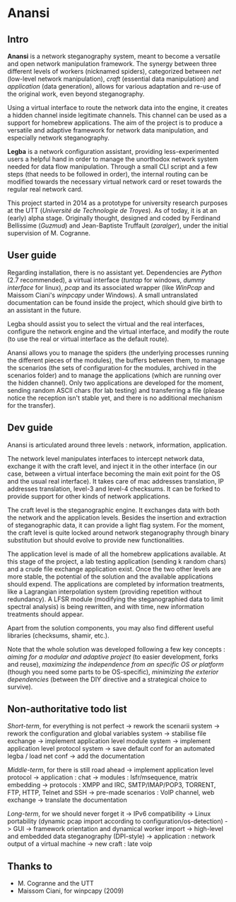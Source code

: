Anansi
======

Intro
-----

**Anansi** is a network steganography system, meant to become a versatile and open network manipulation framework. The synergy between three different levels of workers (nicknamed spiders), categorized between *net* (low-level network manipulation), *craft* (essential data manipulation) and *application* (data generation), allows for various adaptation and re-use of the original work, even beyond steganography.

Using a virtual interface to route the network data into the engine, it creates a hidden channel inside legitimate channels. This channel can be used as a support for homebrew applications. The aim of the project is to produce a versatile and adaptive framework for network data manipulation, and especially network steganography.

**Legba** is a network configuration assistant, providing less-experimented users a helpful hand in order to manage the unorthodox network system needed for data flow manipulation. Through a small CLI script and a few steps (that needs to be followed in order), the internal routing can be modified towards the necessary virtual network card or reset towards the regular real network card.

This project started in 2014 as a prototype for university research purposes at the UTT (*Université de Technologie de Troyes*). As of today, it is at an (early) alpha stage. Originally thought, designed and coded by Ferdinand Bellissime (*Guzmud*) and Jean-Baptiste Truffault (*zaralger*), under the initial supervision of M. Cogranne.

User guide
----------

Regarding installation, there is no assistant yet. Dependencies are *Python* (2.7 recommended), a virtual interface (*tuntap* for windows, *dummy interface* for linux), *pcap* and its associated wrapper (like *WinPcap* and Maissom Ciani's *winpcapy* under Windows). A small untranslated documentation can be found inside the project, which should give birth to an assistant in the future.

Legba should assist you to select the virtual and the real interfaces, configure the network engine and the virtual interface, and modify the route (to use the real or virtual interface as the default route).

Anansi allows you to manage the spiders (the underlying processes running the different pieces of the modules), the buffers between them, to manage the scenarios (the sets of configuration for the modules, archived in the scenarios folder) and to manage the applications (which are running over the hidden channel). Only two applications are developed for the moment, sending random ASCII chars (for lab testing) and transferring a file (please notice the reception isn't stable yet, and there is no additional mechanism for the transfer).

Dev guide
---------

Anansi is articulated around three levels : network, information, application.

The network level manipulates interfaces to intercept network data, exchange it with the craft level, and inject it in the other interface (in our case, between a virtual interface becoming the main exit point for the OS and the usual real interface). It takes care of mac addresses translation, IP addresses translation, level-3 and level-4 checksums. It can be forked to provide support for other kinds of network applications.

The craft level is the steganographic engine. It exchanges data with both the network and the application levels. Besides the insertion and extraction of steganographic data, it can provide a light flag system. For the moment, the craft level is quite locked around network steganography through binary substitution but should evolve to provide new functionalities.
	
The application level is made of all the homebrew applications available. At this stage of the project, a lab testing application (sending k random chars) and a crude file exchange application exist. Once the two other levels are more stable, the potential of the solution and the available applications should expend. The applications are completed by information treatments, like a Lagrangian interpolation system (providing repetition without redundancy). A LFSR module (modifying the steganographied data to limit spectral analysis) is being rewritten, and with time, new information treatments should appear.

Apart from the solution components, you may also find different useful libraries (checksums, shamir, etc.).

Note that the whole solution was developed following a few key concepts : *aiming for a modular and adaptive project* (to easier development, forks and reuse), *maximizing the independence from an specific OS or platform* (though you need some parts to be OS-specific), *minimizing the exterior dependencies* (between the DIY directive and a strategical choice to survive).

Non-authoritative todo list
---------------------------

*Short-term*, for everything is not perfect
	-> rework the scenarii system
	-> rework the configuration and global variables system
	-> stabilise file exchange
	-> implement application level module system
	-> implement application level protocol system
	-> save default conf for an automated legba / load net conf
	-> add the documentation
	
*Middle-term*, for there is still road ahead
	-> implement application level protocol
	-> application : chat
	-> modules : lsfr/msequence, matrix embedding
	-> protocols : XMPP and IRC, SMTP/IMAP/POP3, TORRENT, FTP, HTTP, Telnet and SSH
	-> pre-made scenarios : VoIP channel, web exchange
	-> translate the documentation
	
*Long-term*, for we should never forget it
	-> IPv6 compatibility
	-> Linux portability (dynamic pcap import according to configuration/os-detection)
	-> GUI
	-> framework orientation and dynamical worker import
	-> high-level and embedded data steganography (DPI-style)
	-> application : network output of a virtual machine
	-> new craft : late voip

Thanks to
---------

- M. Cogranne and the UTT
- Maissom Ciani, for winpcapy (2009)